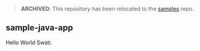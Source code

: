 > **ARCHIVED**: This repository has been relocated to the [samples](https://github.com/buildpack/samples/) repo.

## sample-java-app

Hello World Swati.
